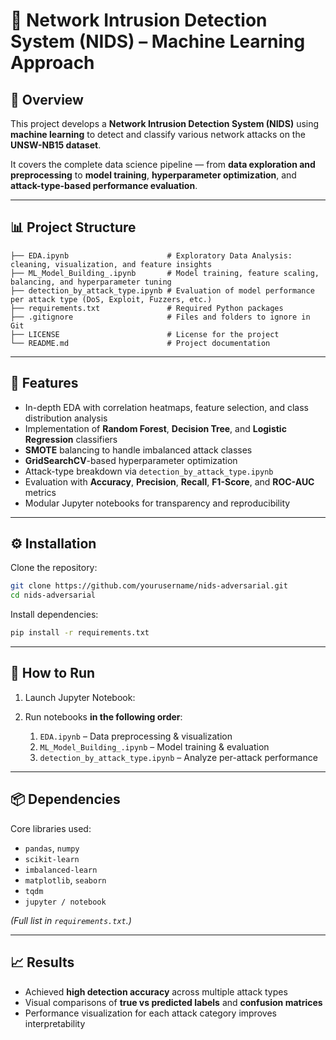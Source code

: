 # 🧠 Network Intrusion Detection System (NIDS) – Machine Learning Approach


## 📄 Overview


This project develops a **Network Intrusion Detection System (NIDS)** using **machine learning** to detect and classify various network attacks on the **UNSW-NB15 dataset**.

It covers the complete data science pipeline — from **data exploration and preprocessing** to **model training**, **hyperparameter optimization**, and **attack-type-based performance evaluation**.

---

## 📊 Project Structure

```
├── EDA.ipynb                      # Exploratory Data Analysis: cleaning, visualization, and feature insights
├── ML_Model_Building_.ipynb       # Model training, feature scaling, balancing, and hyperparameter tuning
├── detection_by_attack_type.ipynb # Evaluation of model performance per attack type (DoS, Exploit, Fuzzers, etc.)
├── requirements.txt               # Required Python packages
├── .gitignore                     # Files and folders to ignore in Git
├── LICENSE                        # License for the project
└── README.md                      # Project documentation
```

---

## 🧩 Features

* In-depth EDA with correlation heatmaps, feature selection, and class distribution analysis
* Implementation of **Random Forest**, **Decision Tree**, and **Logistic Regression** classifiers
* **SMOTE** balancing to handle imbalanced attack classes
* **GridSearchCV**-based hyperparameter optimization
* Attack-type breakdown via `detection_by_attack_type.ipynb`
* Evaluation with **Accuracy**, **Precision**, **Recall**, **F1-Score**, and **ROC-AUC** metrics
* Modular Jupyter notebooks for transparency and reproducibility

---

## ⚙️ Installation

Clone the repository:

```bash
git clone https://github.com/yourusername/nids-adversarial.git
cd nids-adversarial
```

Install dependencies:

```bash
pip install -r requirements.txt
```

---

## 🚀 How to Run


1. Launch Jupyter Notebook:
   

2. Run notebooks **in the following order**:
   

   1. `EDA.ipynb` – Data preprocessing & visualization
   2. `ML_Model_Building_.ipynb` – Model training & evaluation
   3. `detection_by_attack_type.ipynb` – Analyze per-attack performance

---

## 📦 Dependencies

Core libraries used:

* `pandas`, `numpy`
* `scikit-learn`
* `imbalanced-learn`
* `matplotlib`, `seaborn`
* `tqdm`
* `jupyter / notebook`

*(Full list in `requirements.txt`.)*

---

## 📈 Results

* Achieved **high detection accuracy** across multiple attack types
* Visual comparisons of **true vs predicted labels** and **confusion matrices**
* Performance visualization for each attack category improves interpretability
